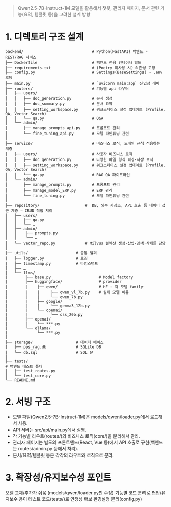 > Qwen2.5-7B-Instruct-1M 모델을 활용해서 챗봇, 관리자 페이지, 문서 관련 기능(요약, 템플릿 등)을 고려한 설계 방향

# 1. 디렉토리 구조 설계
```
backend/                              # Python(FastAPI) 백엔드 - REST/RAG 서비스
├── Dockerfile                        # 백엔드 전용 컨테이너 빌드
├── requirements.txt                  # (Poetry 미사용 시) 의존성 고정
├── config.py                         # Settings(BaseSettings) - .env 로딩
├── main.py                           # `uvicorn main:app` 진입점 래퍼
├── routers/                          # 기능별 api 라우터         
│   ├── users/                 
│   │   ├── doc_generation.py         # 문서 생성 
│   │   ├── doc_summary.py            # 문서 요약
│   │   ├── setting_workspace.py      # 워크스페이스 설정 업데이트 (Profile, QA, Vector Search)
│   │   └── qa.py                     # Q&A
│   └── admin/                 
│       ├── manage_prompts_api.py     # 프롬프트 관리
│       └── fine_tuning_api.py        # 모델 파인튜닝 관련
│
├── service/                          # 비즈니스 로직, 도메인 규칙 적용하는 계층
│   ├── users/                        # 사용자 비즈니스 로직
│   │   ├── doc_generation.py         # 다양한 파일 형식 파싱·저장 로직
│   │   ├── setting_workspace.py      # 워크스페이스 설정 업데이트 (Profile, QA, Vector Search)
│   │   └── qa.py                     # RAG QA 파이프라인
│   └── admin/                 
│       ├── manage_prompts.py         # 프롬프트 관리
│       ├── manage_model_ERP.py       # ERP 관리
│       └── fine_tuning.py            # 모델 파인튜닝 관련
│
├── repository/                    #  DB, 외부 저장소, API 호출 등 데이터 접근 계층 → CRUD 직접 처리
│   ├── users/                 
│   │   ├── qa.py             
│   │   └── …          
│   ├── admin/                 
│   │    ├── prompts.py         
│   │    └── … 
│   └── vector_repo.py             # Milvus 컬렉션 생성·삽입·검색·삭제를 담당 
│
├── utils/                     # 공통 헬퍼 
|   ├── logger.py              # 로깅
|   ├── timestamp.py           # 타임스탬프
|   ├── …   
|   └── llms/
|        ├── base.py                     # Model factory 
|        ├── huggingface/                # provider
│        |    ├── qwen/                  # HF : 각 모델 family
│        |    |     ├── qwen_vl_7b.py    # 실제 모델 이름  
|        |    |     └── qwen_7b.py
|        |    ├── google/
|        |    |     └── gemma3_12b.py
|        |    └── openai/     
|        |          └── oss_20b.py
|        ├── openai/
|        |    └── ***.py
|        └── ollama/
|             └── ***.py 
│
├── storage/                   # 데이터 베이스 
|   ├── pps_rag.db             # SQLite DB
|   └── db.sql                 # SQL 문
│
├── tests/                     
# 백엔드 테스트 폴더             
│   ├── test_routes.py
│   └── test_core.py
└── README.md
```

# 2. 서빙 구조
- 모델 파일(Qwen2.5-7B-Instruct-1M)은 models/qwen/loader.py에서 로드해서 사용.
- API 서버는 src/api/main.py에서 실행.
- 각 기능별 라우트(routes/)와 비즈니스 로직(core/)을 분리해서 관리.
- 관리자 페이지는 별도의 프론트엔드(React, Vue 등)에서 API 호출로 구현(백엔드는 routes/admin.py 등에서 처리).
- 문서/요약/템플릿 등은 각각의 라우트와 로직으로 분리.


# 3. 확장성/유지보수성 포인트
모델 교체/추가가 쉬움 (models/qwen/loader.py만 수정)
기능별 코드 분리로 협업/유지보수 용이
테스트 코드(tests/)로 안정성 확보
환경설정 분리(config.py)




